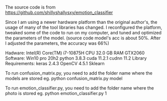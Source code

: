 The source code is from https://github.com/shillyshallysxy/emotion_classifier


Since I am using a newer hardware platform than the original author's, the usage of many of the tool libraries has changed.
I reconfigured the platform, tweaked some of the code to run on my computer, and tuned and optimized the parameters of the model.
(source code model's acc is about 50%. After I adjusted the parameters, the accuracy was 66%)

Hadware: Intel(R) Core(TM) i7-10875H CPU 
                32.0 GB  RAM
                GTX2060
Software: Win10 pro 20h2
                python 3.8.3
                cuda 11.2.1
                cudnn 11.2
Library Requirements: keras 2.4.3
                                    OpenCV 4.5.1
                                    Sklearn
                                    
To run confusion_matrix.py, you need to add the folder name where the models are stored
eg. python confusion_matrix.py model

To run emotion_classifier.py, you need to add the folder name where the photo is stored
eg. python emotion_classifier.py 1